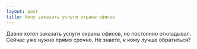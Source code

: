 ```yaml
---
layout: post 
title: Хочу заказать услуги охраны офисов 
--- 
```

Давно хотел заказать услуги охраны офисов, но постоянно откладывал. Сейчас уже нужно прямо срочно. Не знаете, к кому лучше обратиться?